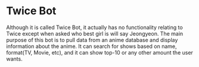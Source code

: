 # Twice Bot

Although it is called Twice Bot, it actually has no functionality relating to Twice except when asked who best girl is will say Jeongyeon. The main purpose of this bot is to pull data from an anime database and display information about the anime. It can search for shows based on name, format(TV, Movie, etc), and it can show top-10 or any other amount the user wants.
